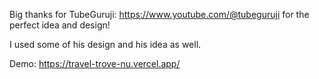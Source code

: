 Big thanks for TubeGuruji: https://www.youtube.com/@tubeguruji for the perfect idea and design!

I used some of his design and his idea as well.

Demo: https://travel-trove-nu.vercel.app/
